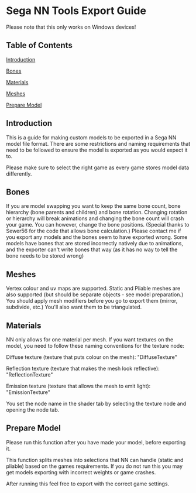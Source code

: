 # Sega NN Tools Export Guide
Please note that this only works on Windows devices!

## Table of Contents
[Introduction](#Introduction)

[Bones](#Bones)

[Materials](#Materials)

[Meshes](#Meshes)

[Prepare Model](#Prepare-Model)


## Introduction
This is a guide for making custom models to be exported in a Sega NN model file format. 
There are some restrictions and naming requirements that need to be followed to ensure the model is exported as you would expect it to.

Please make sure to select the right game as every game stores model data differently.
## Bones
If you are model swapping you want to keep the same bone count, bone hierarchy (bone parents and children) and bone rotation.
Changing rotation or hierarchy will break animations and changing the bone count will crash your game.
You can however, change the bone positions. (Special thanks to Sewer56 for the code that allows bone calculation.)
Please contact me if you export any models and the bones seem to have exported wrong. 
Some models have bones that are stored incorrectly natively due to animations, and the exporter can't write bones that way 
(as it has no way to tell the bone needs to be stored wrong)

## Meshes
Vertex colour and uv maps are supported. Static and Pliable meshes are also supported 
(but should be separate objects - see model preparation.)
You should apply mesh modifiers before you go to export them (mirror, subdivide, etc.) 
You'll also want them to be triangulated.

## Materials
NN only allows for one material per mesh. 
If you want textures on the model, you need to follow these naming conventions for the texture node:

Diffuse texture (texture that puts colour on the mesh): "DiffuseTexture"

Reflection texture (texture that makes the mesh look reflective): "ReflectionTexture"

Emission texture (texture that allows the mesh to emit light): "EmissionTexture"

You set the node name in the shader tab by selecting the texture node and opening the node tab.

## Prepare Model
Please run this function after you have made your model, before exporting it.

This function splits meshes into selections that NN can handle (static and pliable)
based on the games requirements. If you do not run this you may get models exporting with incorrect weights or game crashes.

After running this feel free to export with the correct game settings.
